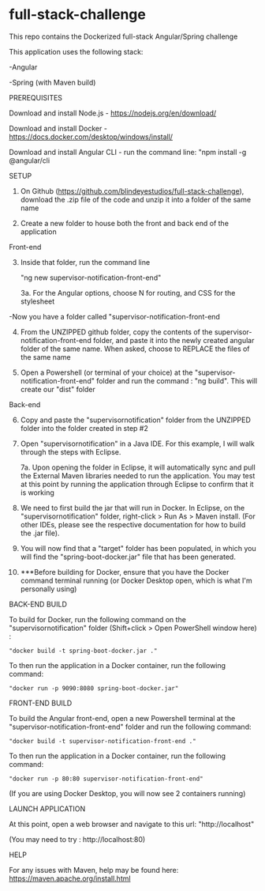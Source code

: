 # full-stack-challenge
This repo contains the Dockerized full-stack Angular/Spring challenge



This application uses the following stack:

-Angular

-Spring (with Maven build)



PREREQUISITES

Download and install Node.js - https://nodejs.org/en/download/

Download and install Docker - https://docs.docker.com/desktop/windows/install/

Download and install Angular CLI - run the command line: "npm install -g @angular/cli



SETUP

1. On Github (https://github.com/blindeyestudios/full-stack-challenge), download the .zip file of the code and unzip it into a folder of the same name

2. Create a new folder to house both the front and back end of the application

  Front-end
  
  3. Inside that folder, run the command line 
   
      "ng new supervisor-notification-front-end"

      3a. For the Angular options, choose N for routing, and CSS for the stylesheet
      
  -Now you have a folder called "supervisor-notification-front-end
  
  4. From the UNZIPPED github folder, copy the contents of the supervisor-notification-front-end folder, and paste it into the newly created angular folder of the same name.  When asked, choose to REPLACE the files of the same name

  5. Open a Powershell (or terminal of your choice) at the "supervisor-notification-front-end" folder and run the command : "ng build".  This will create our "dist" folder



  Back-end
  
  6. Copy and paste the "supervisornotification" folder from the UNZIPPED folder into the folder     created in step #2
  
  7. Open "supervisornotification" in a Java IDE.  For this example, I will walk through the steps   with Eclipse. 
  
      7a. Upon opening the folder in Eclipse, it will automatically sync and pull the External Maven libraries needed to run the application.  You may test at this point by running the application through Eclipse to confirm that it is working
      
  8. We need to first build the jar that will run in Docker.  In Eclipse, on the "supervisornotification" folder, right-click > Run As > Maven install.  (For other IDEs, please see the respective documentation for how to build the .jar file).
  
  9. You will now find that a "target" folder has been populated, in which you will find the "spring-boot-docker.jar" file that has been generated.
  
  10. ***Before building for Docker, ensure that you have the Docker command terminal running (or Docker Desktop open, which is what I'm personally using)



BACK-END BUILD

To build for Docker, run the following command on the "supervisornotification" folder (Shift+click > Open PowerShell window here) :

    "docker build -t spring-boot-docker.jar ."


To then run the application in a Docker container, run the following command:

    "docker run -p 9090:8080 spring-boot-docker.jar"



FRONT-END BUILD

To build the Angular front-end, open a new Powershell terminal at the "supervisor-notification-front-end" folder and run the following command:

    "docker build -t supervisor-notification-front-end ."


To then run the application in a Docker container, run the following command:

    "docker run -p 80:80 supervisor-notification-front-end"

(If you are using Docker Desktop, you will now see 2 containers running)



LAUNCH APPLICATION

At this point, open a web browser and navigate to this url: "http://localhost"

(You may need to try : http://localhost:80)



HELP

For any issues with Maven, help may be found here: https://maven.apache.org/install.html 
